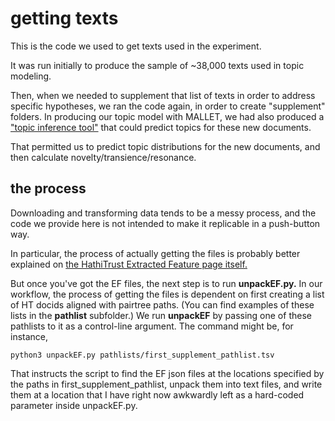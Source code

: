 getting texts
=============

This is the code we used to get texts used in the experiment.

It was run initially to produce the sample of ~38,000 texts used in topic modeling.

Then, when we needed to supplement that list of texts in order to address specific hypotheses, we ran the code again, in order to create "supplement" folders. In producing our topic model with MALLET, we had also produced a ["topic inference tool"](http://mallet.cs.umass.edu/topics.php) that could predict topics for these new documents.

That permitted us to predict topic distributions for the new documents, and then calculate novelty/transience/resonance.

the process
-----------

Downloading and transforming data tends to be a messy process, and the code we provide here is not intended to make it replicable in a push-button way.

In particular, the process of actually getting the files is probably better explained on [the HathiTrust Extracted Feature page itself.](https://wiki.htrc.illinois.edu/display/COM/Extracted+Features+Dataset)

But once you've got the EF files, the next step is to run **unpackEF.py.** In our workflow, the process of getting the files is dependent on first creating a list of HT docids aligned with pairtree paths. (You can find examples of these lists in the **pathlist** subfolder.) We run **unpackEF** by passing one of these pathlists to it as a control-line argument. The command might be, for instance,

    python3 unpackEF.py pathlists/first_supplement_pathlist.tsv

That instructs the script to find the EF json files at the locations specified by the paths in first_supplement_pathlist, unpack them into text files, and write them at a location that I have right now awkwardly left as a hard-coded parameter inside unpackEF.py.



